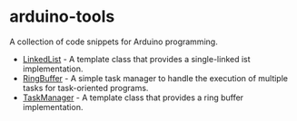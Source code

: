 # arduino-tools
A collection of code snippets for Arduino programming.

- [LinkedList](LinkedList) - A template class that provides a single-linked ist implementation.
- [RingBuffer](RingBuffer) - A simple task manager to handle the execution of multiple tasks for task-oriented programs.
- [TaskManager](TaskManager) - A template class that provides a ring buffer implementation.
